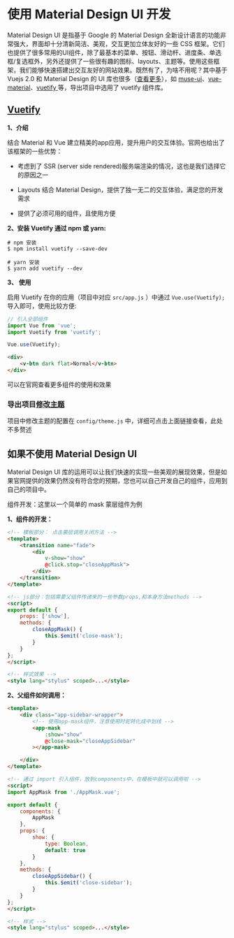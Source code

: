 # 使用 Material Design UI 开发

Material Design UI 是指基于 Google 的 Material Design 全新设计语言的功能非常强大，界面却十分清新简洁、美观，交互更加立体友好的一些 CSS 框架。它们也提供了很多常用的UI组件，除了最基本的菜单、按钮、滑动杆、进度条、单选框/复选框外，另外还提供了一些很有趣的图标、layouts、主题等。使用这些框架，我们能够快速搭建出交互友好的网站效果。既然有了，为啥不用呢？其中基于 Vuejs 2.0 和 Material Design 的 UI 库也很多（[查看更多](https://www.awesomes.cn/subject/vue#Dom-框架)），如 [muse-ui](http://www.muse-ui.org/#/index)、[vue-material](http://vuematerial.com/#/)、[vuetify ](https://vuetifyjs.com/) 等，导出项目中选用了 vuetify 组件库。


## [ Vuetify ](https://vuetifyjs.com)

**1、介绍**

结合 Material 和 Vue 建立精美的app应用，提升用户的交互体验。官网也给出了该框架的一些优势：

* 考虑到了 SSR (server side rendered)服务端渲染的情况，这也是我们选择它的原因之一

* Layouts 结合 Material Design，提供了独一无二的交互体验，满足您的开发需求

* 提供了必须可用的组件，且使用方便


**2、安装 Vuetify 通过 npm 或 yarn:**

```npm
# npm 安装
$ npm install vuetify --save-dev

# yarn 安装
$ yarn add vuetify --dev
```


**3、 使用**

启用 Vuetify 在你的应用（项目中对应 `src/app.js` ）中通过 `Vue.use(Vuetify);` 导入即可，使用比较方便:


```js
// 引入全部组件
import Vue from 'vue';
import Vuetify from 'vuetify';

Vue.use(Vuetify);
```

```html
<div>
    <v-btn dark flat>Normal</v-btn>
</div>
```

可以在官网查看更多组件的使用和效果

### 导出项目[修改主题](./03-how-to-change-theme.md)
项目中修改主题的配置在 `config/theme.js` 中，详细可点击上面链接查看，此处不多赘述



## 如果不使用 Material Design UI

Material Design UI 库的运用可以让我们快速的实现一些美观的展现效果，但是如果官网提供的效果仍然没有符合您的预期，您也可以自己开发自己的组件，应用到自己的项目中。


组件开发：这里以一个简单的 mask 蒙层组件为例


**1、组件的开发：**

```html
<!-- 模板部分： 点击蒙层调用关闭方法 -->
<template>
    <transition name="fade">
        <div
            v-show="show"
            @click.stop="closeAppMask">
        </div>
    </transition>
</template>

<!-- js部分：包括需要父组件传递来的一些参数props,和本身方法methods -->
<script>
export default {
    props: ['show'],
    methods: {
        closeAppMask() {
            this.$emit('close-mask');
        }
    }
};
</script>

<!-- 样式效果 -->
<style lang="stylus" scoped>...</style>
```

**2、父组件如何调用：**


```html
<template>
    <div class="app-sidebar-wrapper">
        <!-- 使用app-mask组件，注意使用时驼转化成中划线 -->
        <app-mask
            :show="show"
            @close-mask="closeAppSidebar"
        ></app-mask>

    </div>
</template>

<!-- 通过 import 引入组件，放到components中，在模板中就可以调用啦 -->
<script>
import AppMask from './AppMask.vue';

export default {
    components: {
        AppMask
    },
    props: {
        show: {
            type: Boolean,
            default: true
        }
    },
    methods: {
        closeAppSidebar() {
            this.$emit('close-sidebar');
        }
    }
};
</script>

<!-- 样式 -->
<style lang="stylus" scoped>...</style>
```

